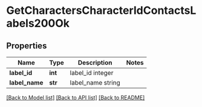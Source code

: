 # GetCharactersCharacterIdContactsLabels200Ok

## Properties
Name | Type | Description | Notes
------------ | ------------- | ------------- | -------------
**label_id** | **int** | label_id integer | 
**label_name** | **str** | label_name string | 

[[Back to Model list]](../README.md#documentation-for-models) [[Back to API list]](../README.md#documentation-for-api-endpoints) [[Back to README]](../README.md)


